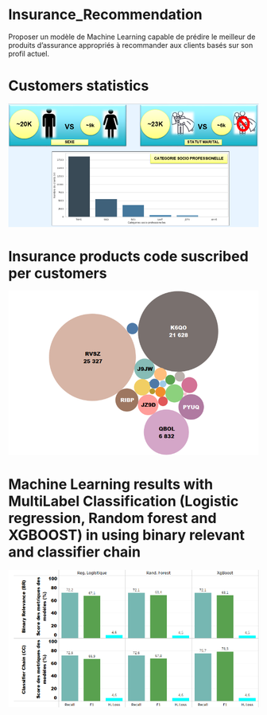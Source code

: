 # Insurance_Recommendation
Proposer un modèle de Machine Learning capable de prédire le meilleur de produits d’assurance appropriés à recommander aux clients basés sur son profil actuel.

# Customers statistics
![](Figs/Descriptive1.png)


# Insurance products code suscribed per customers
![](Figs/Descriptive2.png)


# Machine Learning results with MultiLabel Classification (Logistic regression, Random forest and XGBOOST) in using binary relevant and classifier chain
![](Figs/ML.png)
